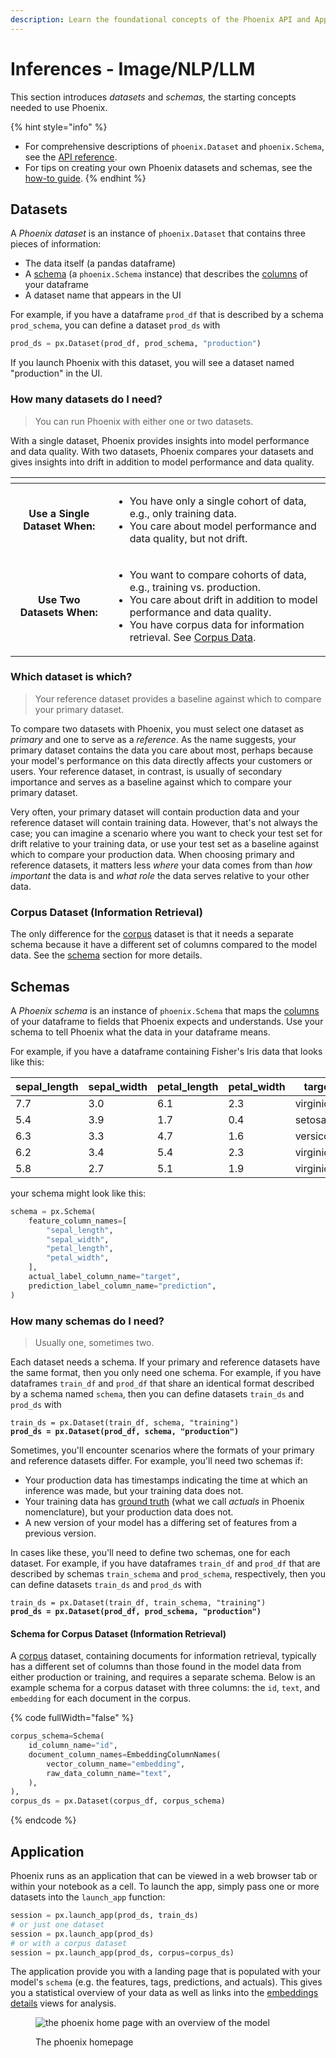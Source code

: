 ```yaml
---
description: Learn the foundational concepts of the Phoenix API and Application
---
```


# Inferences - Image/NLP/LLM

This section introduces _datasets_ and _schemas,_ the starting concepts needed to use Phoenix.

{% hint style="info" %}
* For comprehensive descriptions of `phoenix.Dataset` and `phoenix.Schema`, see the [API reference](../api/dataset-and-schema.md).
* For tips on creating your own Phoenix datasets and schemas, see the [how-to guide](../how-to/define-your-schema/).
{% endhint %}

## Datasets

A _Phoenix dataset_ is an instance of `phoenix.Dataset` that contains three pieces of information:

* The data itself (a pandas dataframe)
* A [schema](../api/dataset-and-schema.md#phoenix.schema) (a `phoenix.Schema` instance) that describes the [columns](../how-to/define-your-schema/) of your dataframe
* A dataset name that appears in the UI

For example, if you have a dataframe `prod_df` that is described by a schema `prod_schema`, you can define a dataset `prod_ds` with

```python
prod_ds = px.Dataset(prod_df, prod_schema, "production")
```

If you launch Phoenix with this dataset, you will see a dataset named "production" in the UI.

### How many datasets do I need?

> You can run Phoenix with either one or two datasets.

With a single dataset, Phoenix provides insights into model performance and data quality. With two datasets, Phoenix compares your datasets and gives insights into drift in addition to model performance and data quality.

<table data-card-size="large" data-view="cards"><thead><tr><th align="center"></th><th></th></tr></thead><tbody><tr><td align="center"><strong>Use a Single Dataset When:</strong></td><td><ul><li>You have only a single cohort of data, e.g., only training data.</li><li>You care about model performance and data quality, but not drift.</li></ul></td></tr><tr><td align="center"><strong>Use Two Datasets When:</strong></td><td><ul><li>You want to compare cohorts of data, e.g., training vs. production.</li><li>You care about drift in addition to model performance and data quality.</li><li>You have corpus data for information retrieval. See <a href="../how-to/define-your-schema/corpus-data.md">Corpus Data</a>.</li></ul></td></tr></tbody></table>

### Which dataset is which?

> Your reference dataset provides a baseline against which to compare your primary dataset.

To compare two datasets with Phoenix, you must select one dataset as _primary_ and one to serve as a _reference_. As the name suggests, your primary dataset contains the data you care about most, perhaps because your model's performance on this data directly affects your customers or users. Your reference dataset, in contrast, is usually of secondary importance and serves as a baseline against which to compare your primary dataset.

Very often, your primary dataset will contain production data and your reference dataset will contain training data. However, that's not always the case; you can imagine a scenario where you want to check your test set for drift relative to your training data, or use your test set as a baseline against which to compare your production data. When choosing primary and reference datasets, it matters less _where_ your data comes from than _how important_ the data is and _what role_ the data serves relative to your other data.

### Corpus Dataset (Information Retrieval)

The only difference for the [corpus](../how-to/define-your-schema/corpus-data.md) dataset is that it needs a separate schema because it have a different set of columns compared to the model data. See the [schema](phoenix-basics.md#corpus-dataset-information-retrieval) section for more details.

## Schemas

A _Phoenix schema_ is an instance of `phoenix.Schema` that maps the [columns](../how-to/define-your-schema/) of your dataframe to fields that Phoenix expects and understands. Use your schema to tell Phoenix what the data in your dataframe means.

For example, if you have a dataframe containing Fisher's Iris data that looks like this:

| sepal\_length | sepal\_width | petal\_length | petal\_width | target     | prediction |
| ------------- | ------------ | ------------- | ------------ | ---------- | ---------- |
| 7.7           | 3.0          | 6.1           | 2.3          | virginica  | versicolor |
| 5.4           | 3.9          | 1.7           | 0.4          | setosa     | setosa     |
| 6.3           | 3.3          | 4.7           | 1.6          | versicolor | versicolor |
| 6.2           | 3.4          | 5.4           | 2.3          | virginica  | setosa     |
| 5.8           | 2.7          | 5.1           | 1.9          | virginica  | virginica  |

your schema might look like this:

```python
schema = px.Schema(
    feature_column_names=[
        "sepal_length",
        "sepal_width",
        "petal_length",
        "petal_width",
    ],
    actual_label_column_name="target",
    prediction_label_column_name="prediction",
)
```

### How many schemas do I need?

> Usually one, sometimes two.

Each dataset needs a schema. If your primary and reference datasets have the same format, then you only need one schema. For example, if you have dataframes `train_df` and `prod_df` that share an identical format described by a schema named `schema`, then you can define datasets `train_ds` and `prod_ds` with

<pre class="language-python"><code class="lang-python">train_ds = px.Dataset(train_df, schema, "training")
<strong>prod_ds = px.Dataset(prod_df, schema, "production")
</strong></code></pre>

Sometimes, you'll encounter scenarios where the formats of your primary and reference datasets differ. For example, you'll need two schemas if:

* Your production data has timestamps indicating the time at which an inference was made, but your training data does not.
* Your training data has [ground truth](../how-to/define-your-schema/#predictions-and-actuals) (what we call _actuals_ in Phoenix nomenclature), but your production data does not.
* A new version of your model has a differing set of features from a previous version.

In cases like these, you'll need to define two schemas, one for each dataset. For example, if you have dataframes `train_df` and `prod_df` that are described by schemas `train_schema` and `prod_schema`, respectively, then you can define datasets `train_ds` and `prod_ds` with

<pre class="language-python"><code class="lang-python">train_ds = px.Dataset(train_df, train_schema, "training")
<strong>prod_ds = px.Dataset(prod_df, prod_schema, "production")
</strong></code></pre>

#### Schema for Corpus Dataset (Information Retrieval)

A [corpus](../how-to/define-your-schema/corpus-data.md) dataset, containing documents for information retrieval, typically has a different set of columns than those found in the model data from either production or training, and requires a separate schema. Below is an example schema for a corpus dataset with three columns: the `id`, `text`, and `embedding` for each document in the corpus.

{% code fullWidth="false" %}
```python
corpus_schema=Schema(
    id_column_name="id",
    document_column_names=EmbeddingColumnNames(
        vector_column_name="embedding",
        raw_data_column_name="text",
    ),
),
corpus_ds = px.Dataset(corpus_df, corpus_schema)
```
{% endcode %}

## Application

Phoenix runs as an application that can be viewed in a web browser tab or within your notebook as a cell. To launch the app, simply pass one or more datasets into the `launch_app` function:

```python
session = px.launch_app(prod_ds, train_ds)
# or just one dataset
session = px.launch_app(prod_ds)
# or with a corpus dataset
session = px.launch_app(prod_ds, corpus=corpus_ds)
```

The application provide you with a landing page that is populated with your model's `schema` (e.g. the features, tags, predictions, and actuals). This gives you a statistical overview of your data as well as links into the [embeddings details](phoenix-basics.md#embedding-details) views for analysis.&#x20;

<figure><img src="https://storage.googleapis.com/arize-assets/phoenix/assets/images/cc_fraud_home.png" alt="the phoenix home page with an overview of the model"><figcaption><p>The phoenix homepage</p></figcaption></figure>
